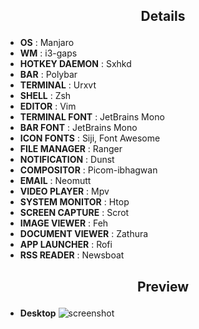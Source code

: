 ## <p align="center">Details</p>

+ **OS**                : Manjaro
+ **WM**                : i3-gaps
+ **HOTKEY DAEMON**     : Sxhkd
+ **BAR**               : Polybar
+ **TERMINAL**          : Urxvt
+ **SHELL**             : Zsh
+ **EDITOR**            : Vim
+ **TERMINAL FONT**     : JetBrains Mono
+ **BAR FONT**          : JetBrains Mono
+ **ICON FONTS**        : Siji, Font Awesome
+ **FILE MANAGER**      : Ranger
+ **NOTIFICATION**      : Dunst
+ **COMPOSITOR**        : Picom-ibhagwan
+ **EMAIL**             : Neomutt
+ **VIDEO PLAYER**      : Mpv
+ **SYSTEM MONITOR**    : Htop
+ **SCREEN CAPTURE**    : Scrot
+ **IMAGE VIEWER**      : Feh
+ **DOCUMENT VIEWER**   : Zathura
+ **APP LAUNCHER**      : Rofi
+ **RSS READER**        : Newsboat

## <p align="center">Preview</p>

+ **Desktop**
![screenshot](https://imgur.com/8TmpGXd)
